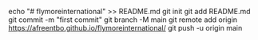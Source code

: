 echo "# flymoreinternational" >> README.md
git init
git add README.md
git commit -m "first commit"
git branch -M main
git remote add origin https://afreentbo.github.io/flymoreinternational/
git push -u origin main  
